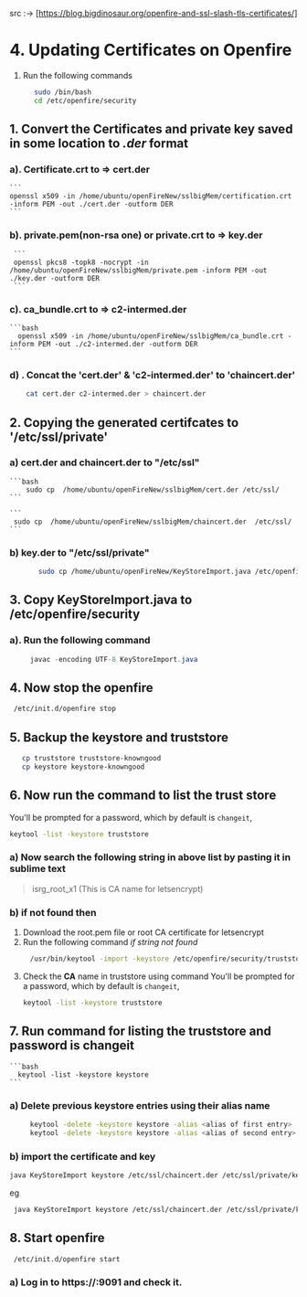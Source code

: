 src :-> [https://blog.bigdinosaur.org/openfire-and-ssl-slash-tls-certificates/]
# 4. Updating Certificates on Openfire
1. Run the following commands

```bash
	  sudo /bin/bash
	  cd /etc/openfire/security
```


## 1. Convert the Certificates and private key saved in some location to **_.der_** format

### a). Certificate.crt to  => cert.der

	```
	openssl x509 -in /home/ubuntu/openFireNew/sslbigMem/certification.crt -inform PEM -out ./cert.der -outform DER
	```
### b). private.pem(non-rsa one) or private.crt to => key.der

	 ```
	 openssl pkcs8 -topk8 -nocrypt -in /home/ubuntu/openFireNew/sslbigMem/private.pem -inform PEM -out ./key.der -outform DER
	 ```
### c). ca_bundle.crt to =>  c2-intermed.der	
	
	```bash
	  openssl x509 -in /home/ubuntu/openFireNew/sslbigMem/ca_bundle.crt -inform PEM -out ./c2-intermed.der -outform DER
	```


### d) . Concat the 'cert.der' & 'c2-intermed.der' to 'chaincert.der'  
   ```bash
       cat cert.der c2-intermed.der > chaincert.der
   ```


## 2. Copying the generated certifcates to '/etc/ssl/private' 
  ### a) cert.der and chaincert.der to  "/etc/ssl"
    ```bash
    	sudo cp  /home/ubuntu/openFireNew/sslbigMem/cert.der /etc/ssl/
    ```

    ```
     sudo cp  /home/ubuntu/openFireNew/sslbigMem/chaincert.der  /etc/ssl/
    ```

### b) key.der to  "/etc/ssl/private"
```bash
   	   sudo cp /home/ubuntu/openFireNew/KeyStoreImport.java /etc/openfire/security
  ```

## 3. Copy KeyStoreImport.java to /etc/openfire/security

### a). Run the following command
   ``` java
  		javac -encoding UTF-8 KeyStoreImport.java 
   ```

## 4. Now stop the openfire
 
  ```bash
   /etc/init.d/openfire stop
  ```

## 5. Backup the keystore and truststore

  ```bash
     cp truststore truststore-knowngood
     cp keystore keystore-knowngood
  ```


## 6. Now run the command to list the trust store
You'll be prompted for a password, which by default is `changeit`,

   ```bash 
   keytool -list -keystore truststore     
   ```
   ### a) Now search the following string  in above list by pasting it in sublime text
   >isrg_root_x1   (This is CA name for letsencrypt)
   
 ### b) if not found then 
 1. Download the root.pem file or root CA certificate for letsencrypt
 2. Run the following command *if string not found*
    
  ``` bash
       /usr/bin/keytool -import -keystore /etc/openfire/security/truststore -alias bigmem.raxa.ninja  -file /home/ubuntu/openFireNew/root.pem
  ```
  3. Check the **CA** name in truststore using command 
       You'll be prompted for a password, which by default is `changeit`,
      ```bash
      keytool -list -keystore truststore   
     ```


## 7. Run command for listing the truststore and password is changeit

    ```bash
      keytool -list -keystore keystore     
    ```

### a) Delete previous keystore entries using their alias name
   
   ```bash
		keytool -delete -keystore keystore -alias <alias of first entry>
		keytool -delete -keystore keystore -alias <alias of second entry>
   ```

### b) import the certificate and key 

   ```bash
   java KeyStoreImport keystore /etc/ssl/chaincert.der /etc/ssl/private/key.der "alias-you-want-for-this-entry"
  ```
  eg
   ```bash
    java KeyStoreImport keystore /etc/ssl/chaincert.der /etc/ssl/private/key.der "bigmemChat"
  ```

## 8. Start openfire

   ```bash
    /etc/init.d/openfire start
   ```    

###  a) Log in to https://<servername>:9091 and check it.